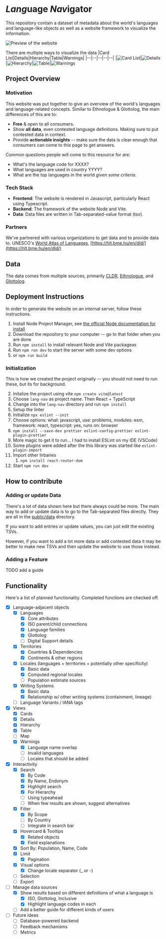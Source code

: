 # *Lang*uage *Nav*igator

This repository contain a dataset of metadata about the world's languages and language-like objects as well as a website framework to visualize the information.

![Preview of the website](/public/preview.png)

There are multiple ways to visualize the data
|Card List|Details|Hierarchy|Table|Warnings|
|--|--|--|--|--|
|<img src="public/cardlist.png" alt="Card List" style="max-width: 200px;" />|<img src="public/details.png" alt="Details" style="max-width: 200px;" />|<img src="public/hierarchy.png" alt="Hierarchy" style="max-width: 200px;" />|<img src="public/table.png" alt="Table" style="max-width: 200px;" />|<img src="public/warnings.png" alt="Warnings" style="max-width: 200px;" />

## Project Overview

### Motivation

This website was put together to give an overview of the world's languages and language-related concepts. Similar to Ethnologue & Glottolog, the main differences of this are to:
* **Free** & open to all consumers.
* Show **all data**, even contested language definitions. Making sure to put contested data in context.
* Provide **actionable insights** -- make sure the data is clear enough that consumers can come to this page to get answers.

Common questions people will come to this resource for are:
* What's the language code for XXXX?
* What languages are used in country YYYY?
* What are the top languages in the world *given some criteria*.

### Tech Stack

* **Frontend**: The website is rendered in Javascript, particularly React using Typescript.
* **Backend**: The framework of the website Node and Vite.
* **Data**: Data files are written in Tab-separated-value format (tsv).

### Partners

We've partnered with various organizations to get data and to provide data to. UNESCO's [World Atlas of Languages](https://en.wal.unesco.org/), [https://hlt.bme.hu/en/dld/](https://hlt.bme.hu/en/dld/)

## Data

The data comes from multiple sources, primarily [CLDR](https://github.com/unicode-org/cldr/), [Ethnologue](https://www.ethnologue.com/), and [Glottolog](https://glottolog.org/).

## Deployment Instructions

In order to generate the website on an internal server, follow these instructions.

1. Install Node Project Manager, see [the official Node documentation for install](https://docs.npmjs.com/downloading-and-installing-node-js-and-npm)
2. Download the repository to your computer -- go to that folder when you are done
3. Run `npm install` to install relevant Node and Vite packageas
4. Run `npm run dev` to start the server with some dev options
  1. or `npm run build`

### Initialization

This is how we created the project originally -- you should not need to run these, but its for background.

2. Initalize the project using vite `npm create vite@latest`
  1. Choose `lang-nav` as project name. Then React + TypeScript
3. Change into the `lang-nav` directory and run `npm install`
4. Setup the linter
  1. Initialize `npx eslint --init`
  2. Choose options: what: javascript, use: problems, modules: esm, framework: react, typescript: yes, runs on: browser
  3. `npm install --save-dev prettier eslint-config-prettier eslint-plugin-prettier`
  4. More magic to get it to run... I had to install ESLint on my IDE (VSCode)
  5. Some plugins were added after the this library was started like `eslint-plugin-import`
5. Import other lirbaries
   1. `npm install react-router-dom`
6. Start `npm run dev`

## How to contribute

### Adding or update Data

There's a lot of data shown here but there always could be more. The main way to add or update data is to go to the Tab-separated files directly. They are all in the [public/data](public/data) directory.

If you want to add entries or update values, you can just edit the existing TSVs. 

However, if you want to add a lot more data or add contested data it may be better to make new TSVs and then update the website to use those instead.

### Adding a Feature

TODO add a guide

## Functionality

Here's a list of planned functionality. Completed functions are checked off.

- [x] Language-adjacent objects
  - [x] Languages
    - [x] Core attributes
    - [x] ISO parent/child connections
    - [x] Language families
    - [x] Glottolog
    - [ ] Digital Support details
  - [x] Territories
    - [x] Countries & Dependencies
    - [x] Continents & other regions
  - [x] Locales (languages + territories + potentially other specificity)
    - [x] Basic data
    - [x] Computed regional locales
    - [ ] Population estimate sources
  - [x] Writing Systems
    - [x] Basic data
    - [x] Relationship w/ other writing systems (containment, lineage)
  - [ ] Language Variants / IANA tags
- [x] Views
  - [x] Cards
  - [x] Details
  - [x] Hierarchy
  - [x] Table
  - [ ] Map
  - [x] Warnings
    - [x] Language name overlap
    - [ ] Invalid languages
    - [ ] Locales that should be added
- [x] Interactivity
  - [x] Search
    - [x] By Code
    - [x] By Name, Endonym
    - [x] Highlight search
    - [x] For Hierarchy
    - [ ] Using typeahead
    - [ ] When few results are shown, suggest alternatives
  - [x] Filter
    - [x] By Scope
    - [ ] By Country
    - [ ] Integrate in search bar
  - [x] Hovercard & Tooltips
    - [x] Related objects
    - [x] Field explanations
  - [x] Sort By: Population, Name, Code
  - [x] Limit
    - [x] Pagination
  - [x] Visual options
    - [x] Change locale separator (_ or -)
  - [ ] Selection
  - [ ] Export
- [ ] Manage data sources
  - [x] Show results based on different definitions of what a language is
    - [x] ISO, Glottolog, Inclusive
    - [x] Highlight language codes in each
  - [ ] Add a better guide for different kinds of users
- [ ] Future ideas
  - [ ] Database-powered backend
  - [ ] Feedback mechanisms
  - [ ] Metrics
